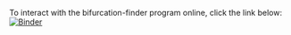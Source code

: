 To interact with the bifurcation-finder program online, click the link below:
[![Binder](https://mybinder.org/badge_logo.svg)](https://mybinder.org/v2/gh/SandersKM/bifurcation-finder/master?filepath=src%2Fbifurcation-visualization.ipynb)

